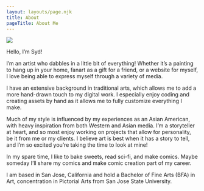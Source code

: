 ```yaml
---
layout: layouts/page.njk
title: About
pageTitle: About Me
---
```


![](/assets/art/photo-selfPainting.jpg)
<!--{.self-portrait}-->

Hello, I’m Syd!

I’m an artist who dabbles in a little bit of everything! Whether it’s a painting to hang up in your home, fanart as a gift for a friend, or a website for myself, I love being able to express myself through a variety of media. 

I have an extensive background in traditional arts, which allows me to add a more hand-drawn touch to my digital work. I especially enjoy coding and creating assets by hand as it allows me to fully customize everything I make.

Much of my style is influenced by my experiences as an Asian American, with heavy inspiration from both Western and Asian media. I’m a storyteller at heart, and so most enjoy working on projects that allow for personality, be it from me or my clients. I believe art is best when it has a story to tell, and I’m so excited you’re taking the time to look at mine!

In my spare time, I like to bake sweets, read sci-fi, and make comics. Maybe someday I’ll share my comics and make comic creation part of my career. 

I am based in San Jose, California and hold a Bachelor of Fine Arts (BFA) in Art, concentration in Pictorial Arts from San Jose State University. 
